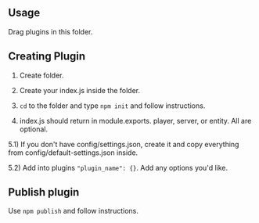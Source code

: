 ## Usage

Drag plugins in this folder.

## Creating Plugin

1) Create folder.

2) Create your index.js inside the folder.

3) `cd` to the folder and type `npm init` and follow instructions.

4) index.js should return in module.exports. player, server, or entity. All are optional.

5.1) If you don't have config/settings.json, create it and copy everything from config/default-settings.json inside.

5.2) Add into plugins `"plugin_name": {}`. Add any options you'd like.

## Publish plugin

Use `npm publish` and follow instructions.